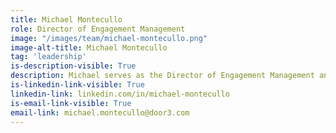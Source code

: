 ```yaml
---
title: Michael Montecullo
role: Director of Engagement Management
image: "/images/team/michael-montecullo.png"
image-alt-title: Michael Montecullo
tag: 'leadership'
is-description-visible: True
description: Michael serves as the Director of Engagement Management and oversees all client engagements at DOOR3. He brings over 14 years of experience in digital strategy, product development, user experience, design and technology to the team.
is-linkedin-link-visible: True
linkedin-link: linkedin.com/in/michael-montecullo
is-email-link-visible: True
email-link: michael.montecullo@door3.com
---
```


